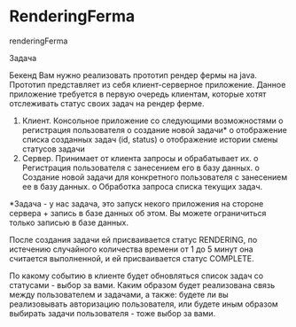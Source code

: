 # RenderingFerma
renderingFerma

Задача

Бекенд
Вам нужно реализовать прототип рендер фермы на java. Прототип представляет из себя клиент-серверное приложение. Данное приложение требуется в первую очередь клиентам, которые хотят отслеживать статус своих задач на рендер ферме.
 
1.	Клиент.  Консольное приложение со следующими возможностями
o	регистрация пользователя
o	создание новой задачи*
o	отображение списка созданных задач (id, status)
o	отображение истории смены статусов задачи
2.	Сервер. Принимает от клиента запросы и обрабатывает их.
o	Регистрация пользователя с занесением его в базу данных.
o	Создание новой задачи для конкретного пользователя с занесением ее в базу данных.
o	Обработка запроса списка текущих задач.
 
*Задача - у нас задача, это запуск некого приложения на стороне сервера + запись в базе данных об этом. Вы можете ограничиться только записью в базе данных.
 
После создания задачи ей присваивается статус RENDERING, по истечению случайного количества времени от 1 до 5 минут она считается выполненной, и ей присваивается статус COMPLETE. 
 
По какому событию в клиенте будет обновляться список задач со статусами - выбор за вами. Каким образом будет реализована связь между пользователем и задачами, а также: будете ли вы реализовывать авторизацию пользователя, или будете иным образом выбирать задачи пользователя - тоже выбор за вами.
